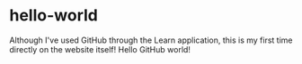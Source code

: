 # hello-world

Although I've used GitHub through the Learn application, this is my first time directly on the website itself! Hello GitHub world!

